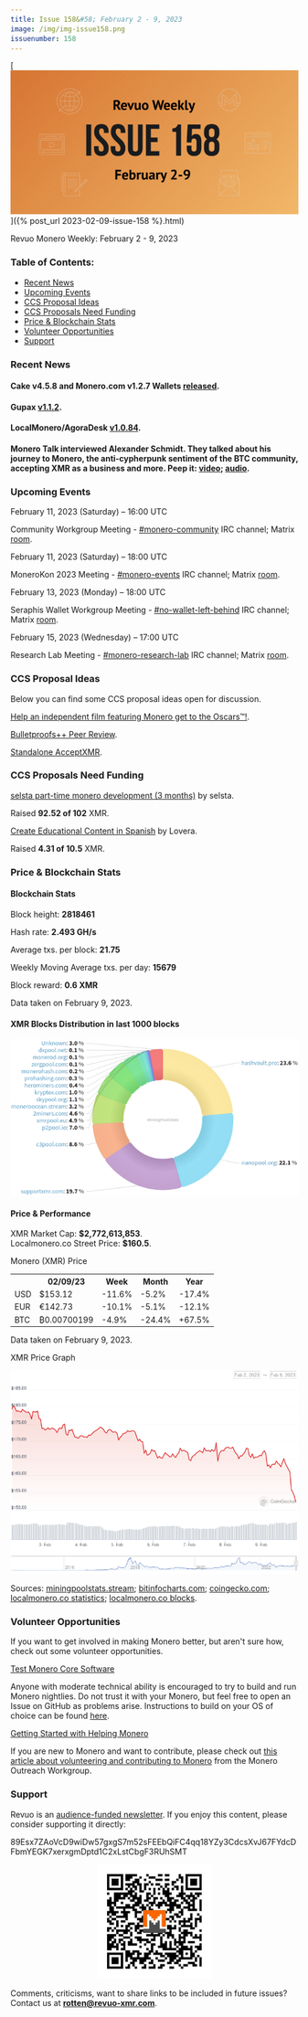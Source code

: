 ```yaml
---
title: Issue 158&#58; February 2 - 9, 2023
image: /img/img-issue158.png
issuenumber: 158
---
```

[<img src="/img/img-issue158.png" alt="Revuo Monero Weekly #158 Slide" class="img-lead">]({% post_url 2023-02-09-issue-158 %}.html)

<p class="text-lead">Revuo Monero Weekly: February 2 - 9, 2023</p>
<!--more-->

<h3>Table of Contents:</h3>
<ul class="contents">
    <li><a href="#news">Recent News</a></li>
    <li><a href="#events">Upcoming Events</a></li>
    <li><a href="#ideas">CCS Proposal Ideas</a></li>
    <li><a href="#proposals">CCS Proposals Need Funding</a></li>
    <li><a href="#stats">Price & Blockchain Stats</a></li>
    <li><a href="#volunteer">Volunteer Opportunities</a></li>
    <li><a href="#support">Support</a></li>
</ul>

<h3 id="news">Recent News</h3>

<div class="newsbyte">
    <h4>Cake v4.5.8 and Monero.com v1.2.7 Wallets <a href="https://github.com/cake-tech/cake_wallet/releases/tag/v4.5.8" target="_blank">released</a>.</h4>
</div>

<div class="newsbyte">
    <h4>Gupax <a href="https://github.com/hinto-janaiyo/gupax/releases/tag/v1.1.2" target="_blank">v1.1.2</a>.</h4>
</div>

<div class="newsbyte">
    <h4>LocalMonero/AgoraDesk <a href="https://github.com/AgoraDesk-LocalMonero/agoradesk-app-foss/releases/tag/v1.0.84" target="_blank">v1.0.84</a>.</h4>
</div>

<div class="newsbyte">
    <h4>Monero Talk interviewed Alexander Schmidt. They talked about his journey to Monero, the anti-cypherpunk sentiment of the BTC community, accepting XMR as a business and more. Peep it: <a href="https://piped.video/watch?v=DBILXwhd0kA" target="_blank">video</a>; <a href="https://www.monerotalk.live/is-monero-the-swiss-bank-account-of-the-future-alexander-schmidt" target="_blank">audio</a>.</h4>
</div>

<h3 id="events">Upcoming Events</h3>

<div class="event">
    <p class="date" markdown="1">February 11, 2023 (Saturday) – 16:00 UTC</p>
    <p markdown="1">Community Workgroup Meeting - <a href="irc://irc.libera.chat/#monero-community" target="_blank">#monero-community</a> IRC channel; Matrix <a href="https://matrix.to/#/#monero-community:monero.social" target="_blank">room</a>.</p>
</div>

<div class="event">
    <p class="date" markdown="1">February 11, 2023 (Saturday) – 18:00 UTC</p>
    <p markdown="1">MoneroKon 2023 Meeting - <a href="irc://irc.libera.chat/#monero-events" target="_blank">#monero-events</a> IRC channel; Matrix <a href="https://matrix.to/#/#monero-events:monero.social" target="_blank">room</a>.</p>
</div>

<div class="event">
    <p class="date" markdown="1">February 13, 2023 (Monday) – 18:00 UTC</p>
    <p markdown="1">Seraphis Wallet Workgroup Meeting - <a href="irc://irc.libera.chat/#no-wallet-left-behind" target="_blank">#no-wallet-left-behind</a> IRC channel; Matrix <a href="https://matrix.to/#/#no-wallet-left-behind:monero.social" target="_blank">room</a>.</p>
</div>

<div class="event">
    <p class="date" markdown="1">February 15, 2023 (Wednesday) – 17:00 UTC</p>
    <p markdown="1">Research Lab Meeting - <a href="irc://irc.libera.chat/#monero-research-lab" target="_blank">#monero-research-lab</a> IRC channel; Matrix <a href="https://matrix.to/#/#monero-research-lab:monero.social" target="_blank">room</a>.</p>
</div>

<h3 id="ideas">CCS Proposal Ideas</h3>

<p>Below you can find some CCS proposal ideas open for discussion.</p>

<div class="proposal">
<p><a href="https://repo.getmonero.org/monero-project/ccs-proposals/-/merge_requests/371" target="_blank">Help an independent film featuring Monero get to the Oscars™!</a>.</p>
</div>

<div class="proposal">
<p><a href="https://repo.getmonero.org/monero-project/ccs-proposals/-/merge_requests/358" target="_blank">Bulletproofs++ Peer Review</a>.</p>
</div>

<div class="proposal">
<p><a href="https://repo.getmonero.org/monero-project/ccs-proposals/-/merge_requests/374" target="_blank">Standalone AcceptXMR</a>.</p>
</div>

<h3 id="proposals">CCS Proposals Need Funding</h3>

<div class="proposal">
    <p><a href="https://ccs.getmonero.org/proposals/selsta-8.html" target="_blank">selsta part-time monero development (3 months)</a> by selsta.</p>
    <p>Raised <b>92.52 of 102</b> XMR.</p>
</div>

<div class="proposal">
    <p><a href="https://ccs.getmonero.org/proposals/1lovera-create-educational-content.html" target="_blank">Create Educational Content in Spanish</a> by Lovera.</p>
    <p>Raised <b>4.31 of 10.5</b> XMR.</p>
</div>

<h3 id="stats">Price & Blockchain Stats</h3>

<h4 class="stat">Blockchain Stats</h4>

<div class="bcstats">
    <p>Block height: <b>2818461</b></p>
    <p>Hash rate: <b>2.493 GH/s</b></p>
    <p>Average txs. per block: <b>21.75</b></p>
    <p>Weekly Moving Average txs. per day: <b>15679</b></p>
    <p>Block reward: <b>0.6 XMR</b></p>
</div>
<p class="note">Data taken on February 9, 2023.</p>

<h4 class="stat">XMR Blocks Distribution in last 1000 blocks</h4>
<p><img src="/img/hashrate-pool-distribution-0209.png" alt="Hashrate Pool Distribution Pie Chart"/></p>

<h4 class="stat" id="price-stat">Price & Performance</h4>

<div class="price-intro">XMR Market Cap: <b>$2,772,613,853</b>.<br/>Localmonero.co Street Price: <b>$160.5</b>.</div>

<p class="table-title">Monero (XMR) Price</p>
<table class="price-table">
  <tr class="row1">
    <th></th>
    <th>02/09/23</th>
    <th>Week</th>
    <th>Month</th>
    <th>Year</th>
  </tr>
  <tr>
    <td data-th="XMR to">USD</td>
    <td data-th="02/09/23">$153.12</td>
    <td data-th="Week" class="red">-11.6%</td>
    <td data-th="Month" class="red">-5.2%</td>
    <td data-th="Year" class="red">-17.4%</td>
  </tr>
  <tr class="row3">
    <td data-th="XMR to">EUR</td>
    <td data-th="02/09/23">€142.73</td>
    <td data-th="Week" class="red">-10.1%</td>
    <td data-th="Month" class="red">-5.1%</td>
    <td data-th="Year" class="red">-12.1%</td>
  </tr>
  <tr>
    <td data-th="XMR to">BTC</td>
    <td data-th="02/09/23">₿0.00700199</td>
    <td data-th="Week" class="red">-4.9%</td>
    <td data-th="Month" class="red">-24.4%</td>
    <td data-th="Year" class="green">+67.5%</td>
  </tr>
</table>
<p class="note">Data taken on February 9, 2023.</p>

<p class="table-title">XMR Price Graph</p>

![XMR Price Graph 02/02/22-02/09/22](/img/weekly-chart-0209.png "XMR Price Graph 02/02/22-02/09/22")

Sources: <a href="https://miningpoolstats.stream/monero" target="_blank">miningpoolstats.stream</a>; <a href="https://bitinfocharts.com/monero/" target="_blank">bitinfocharts.com</a>; <a href="https://www.coingecko.com/en/coins/monero" target="_blank">coingecko.com</a>; <a href="https://localmonero.co/statistics" target="_blank">localmonero.co statistics</a>; <a href="https://localmonero.co/blocks" target="_blank">localmonero.co blocks</a>.

<h3 id="volunteer">Volunteer Opportunities</h3>

<p>If you want to get involved in making Monero better, but aren't sure how, check out some volunteer opportunities.</p>

<div class="newsbyte">
    <p class="date"><a href="https://github.com/monero-project/monero" target="_blank">Test Monero Core Software</a></p>
    <p>Anyone with moderate technical ability is encouraged to try to build and run Monero nightlies. Do not trust it with your Monero, but feel free to open an Issue on GitHub as problems arise. Instructions to build on your OS of choice can be found <a href="https://github.com/monero-project/monero#compiling-monero-from-source" target="_blank">here</a>. </p>
</div>

<div class="newsbyte">
    <p class="date"><a href="https://github.com/monero-project/monero" target="_blank">Getting Started with Helping Monero</a></p>
    <p>If you are new to Monero and want to contribute, please check out <a href="https://www.monerooutreach.org/stories/getting-started-helping-monero.php" target="_blank">this article about volunteering and contributing to Monero</a> from the Monero Outreach Workgroup. </p>
</div>

<h3 id="support">Support</h3>

<p markdown="1">Revuo is an <a href="https://revuo-xmr.com/support/">audience-funded newsletter</a>. If you enjoy this content, please consider supporting it directly:</p>

<p class="address" markdown="1">89Esx7ZAoVcD9wiDw57gxgS7m52sFEEbQiFC4qq18YZy3CdcsXvJ67FYdcDFbmYEGK7xerxgmDptd1C2xLstCbgF3RUhSMT</p>

<p><center><a href="monero:89Esx7ZAoVcD9wiDw57gxgS7m52sFEEbQiFC4qq18YZy3CdcsXvJ67FYdcDFbmYEGK7xerxgmDptd1C2xLstCbgF3RUhSMT" class="qr"><img src="/img/donate-monero.jpg" style="max-width: 200px;"/></a></center></p>

Comments, criticisms, want to share links to be included in future issues? Contact us at **rotten@revuo-xmr.com**.
